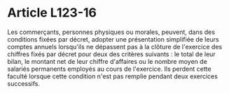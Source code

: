 # Article L123-16

Les commerçants, personnes physiques ou morales, peuvent, dans des conditions fixées par décret, adopter une présentation simplifiée de leurs comptes annuels lorsqu'ils ne dépassent pas à la clôture de l'exercice des chiffres fixés par décret pour deux des critères suivants : le total de leur bilan, le montant net de leur chiffre d'affaires ou le nombre moyen de salariés permanents employés au cours de l'exercice. Ils perdent cette faculté lorsque cette condition n'est pas remplie pendant deux exercices successifs.
